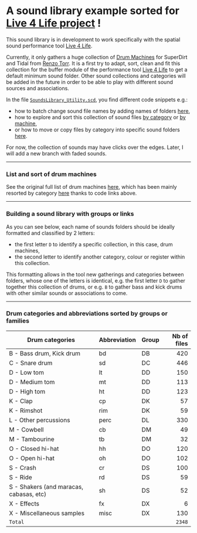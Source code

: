 # A sound library example sorted for [Live 4 Life project](https://github.com/Xon77/Live4Life) !

This sound library is in development to work specifically with the spatial sound performance tool [Live 4 Life](https://github.com/Xon77/Live4Life).

Currently, it only gathers a huge collection of [Drum Machines](https://github.com/ritchse/tidal-drum-machines/tree/main/machines) for SuperDirt and Tidal from [Renzo Torr](https://github.com/ritchse). It is a first try to adapt, sort, clean and fit this collection for the buffer module of the performance tool [Live 4 Life](https://github.com/Xon77/Live4Life) to get a default minimum sound folder. Other sound collections and categories will be added in the future in order to be able to play with different sound sources and associations.

In the file [`SoundsLibrary_Utility.scd`](/SoundsLibrary_Utility.scd), you find different code snippets e.g.: 
* how to batch change sound file names by adding names of folders [here](/SoundsLibrary_Utility.scd#L44-L123), 
* how to explore and sort this collection of sound files [by category](/SoundsLibrary_Utility.scd#L131-L187) or [by machine](/SoundsLibrary_Utility.scd#L412-L418),
* or how to move or copy files by category into specific sound folders [here](/SoundsLibrary_Utility.scd#L199-L220).

For now, the collection of sounds may have clicks over the edges. Later, I will add a new branch with faded sounds. 


---

### List and sort of drum machines

See the original full list of drum machines [here](https://github.com/Xon77/tidal-drum-machines/tree/main/machines), which has been mainly resorted by category [here](/DrumMachines) thanks to code links above.

---

### Building a sound library with groups or links

As you can see below, each name of sounds folders should be ideally formatted and classified by 2 letters:
* the first letter `D` to identify a specific collection, in this case, drum machines,
* the second letter to identify another category, colour or register within this collection.

This formatting allows in the tool new gatherings and categories between folders, whose one of the letters is identical, e.g. the first letter `D` to gather together this collection of drums, or e.g. `B` to gather bass and kick drums with other similar sounds or associations to come.


---


### Drum categories and  abbreviations sorted by groups or families

| Drum categories                     | Abbreviation | Group |  Nb of files  |
|-------------------------------------|:------------|:------------|-----:|
| B - Bass drum, Kick drum                | bd          | DB          |  420 |
| C - Snare drum                          | sd          | DC          |  446 |
| D - Low tom                             | lt          | DD          |  150 |
| D - Medium tom                          | mt          | DD          |  113 |
| D - High tom                            | ht          | DD          |  123 |
| K - Clap                                | cp          | DK          |   57 |
| K - Rimshot                             | rim         | DK          |   59 |
| L - Other percussions                   | perc        | DL          |  330 |
| M - Cowbell                             | cb          | DM          |   49 |
| M - Tambourine                          | tb          | DM          |   32 |
| O - Closed hi-hat                       | hh          | DO          |  120 |
| O - Open hi-hat                         | oh          | DO          |  102 |
| S - Crash                               | cr          | DS          |  100 |
| S - Ride                                | rd          | DS          |   59 |
| S - Shakers (and maracas, cabasas, etc) | sh          | DS          |   52 |
| X - Effects                             | fx          | DX          |    6 |
| X - Miscellaneous samples               | misc        | DX          |  130 |
| `Total`                             |              |            | `2348` |
